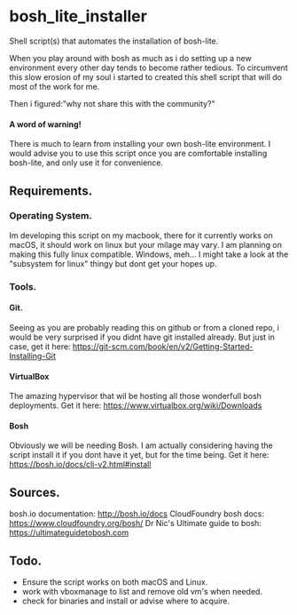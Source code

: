 # bosh_lite_installer
Shell script(s) that automates the installation of bosh-lite.

When you play around with bosh as much as i do setting up a new environment every other day tends to become rather tedious.
To circumvent this slow erosion of my soul i started to created this shell script that will do most of the work for me.

Then i figured:"why not share this with the community?"

#### A word of warning!
There is much to learn from installing your own bosh-lite environment.
I would advise you to use this script once you are comfortable installing bosh-lite, and only use it for convenience.

## Requirements.
### Operating System.
Im developing this script on my macbook, there for it currently works on macOS, it should work on linux but your milage may vary.
I am planning on making this fully linux compatible.
Windows, meh... I might take a look at the "subsystem for linux" thingy but dont get your hopes up.
### Tools.
#### Git.
Seeing as you are probably reading this on github or from a cloned repo, i would be very surprised if you didnt have git installed already.
But just in case, get it here: 
https://git-scm.com/book/en/v2/Getting-Started-Installing-Git
#### VirtualBox
The amazing hypervisor that wil be hosting all those wonderfull bosh deployments.
Get it here:
https://www.virtualbox.org/wiki/Downloads
#### Bosh
Obviously we will be needing Bosh.
I am actually considering having the script install it if you dont have it yet, but for the time being.
Get it here:
https://bosh.io/docs/cli-v2.html#install

## Sources.
bosh.io documentation:
http://bosh.io/docs
CloudFoundry bosh docs:
https://www.cloudfoundry.org/bosh/
Dr Nic's Ultimate guide to bosh:
https://ultimateguidetobosh.com

## Todo.
* Ensure the script works on both macOS and Linux.
* work with vboxmanage to list and remove old vm's when needed.
* check for binaries and install or advise where to acquire.
